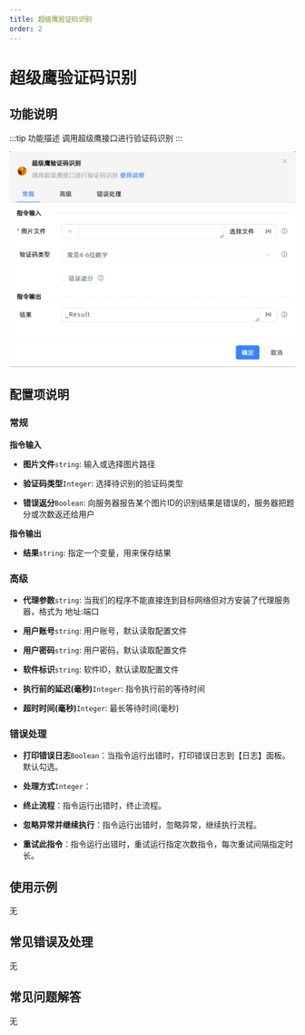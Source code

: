 ```yaml
---
title: 超级鹰验证码识别
order: 2
---
```


# 超级鹰验证码识别

## 功能说明

:::tip 功能描述
调用超级鹰接口进行验证码识别
:::

![超级鹰验证码识别](../../../assets/超级鹰验证码识别_command.png)

## 配置项说明

### 常规

**指令输入**

- **图片文件**`string`: 输入或选择图片路径

- **验证码类型**`Integer`: 选择待识别的验证码类型

- **错误返分**`Boolean`: 向服务器报告某个图片ID的识别结果是错误的，服务器把题分或次数返还给用户


**指令输出**

- **结果**`string`: 指定一个变量，用来保存结果

### 高级

- **代理参数**`string`: 当我们的程序不能直接连到目标网络但对方安装了代理服务器，格式为 地址:端口

- **用户账号**`string`: 用户账号，默认读取配置文件

- **用户密码**`string`: 用户密码，默认读取配置文件

- **软件标识**`string`: 软件ID，默认读取配置文件

- **执行前的延迟(毫秒)**`Integer`: 指令执行前的等待时间

- **超时时间(毫秒)**`Integer`: 最长等待时间(毫秒)

### 错误处理

- **打印错误日志**`Boolean`：当指令运行出错时，打印错误日志到【日志】面板。默认勾选。

- **处理方式**`Integer`：

 - **终止流程**：指令运行出错时，终止流程。

 - **忽略异常并继续执行**：指令运行出错时，忽略异常，继续执行流程。

 - **重试此指令**：指令运行出错时，重试运行指定次数指令，每次重试间隔指定时长。

## 使用示例
无

## 常见错误及处理

无

## 常见问题解答

无

